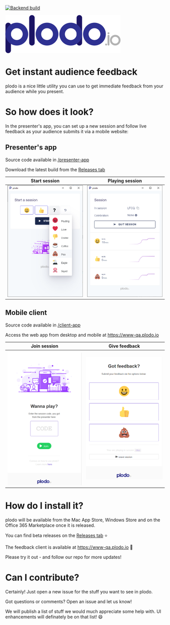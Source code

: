 [![Backend build](https://dev.azure.com/plodo/plodo.Backend/_apis/build/status/plodo.Backend-Build)](https://dev.azure.com/plodo/plodo.Backend/_build/latest?definitionId=2)

![plodo](/artwork/logo/1x/plodo-logo.png?token=AAYFUMFNWQZKIHIM2KGH7ZS5UMLU4)

# Get instant audience feedback

plodo is a nice little utility you can use to get immediate feedback from your audience while you present.

# So how does it look?
In the presenter's app, you can set up a new session and follow live feedback as your audience submits it via a mobile website:

## Presenter's app
Source code available in [/presenter-app](https://github.com/larsbaunwall/plodo/tree/master/presenter-app)

Download the latest build from the [Releases tab](https://github.com/larsbaunwall/plodo/releases)

Start session | Playing session
--- | --- |
<img src="/artwork/screenshots/start-session.png" /> | <img src="/artwork/screenshots/playing-session.png" />

## Mobile client
Source code available in [/client-app](https://github.com/larsbaunwall/plodo/tree/master/client-app)

Access the web app from desktop and mobile at https://www-qa.plodo.io

Join session | Give feedback
--- | --- |
<img src="/artwork/screenshots/mobile-join-session.png" /> | <img src="/artwork/screenshots/mobile-playing-session.png" />

# How do I install it?

plodo will be available from the Mac App Store, Windows Store and on the Office 365 Marketplace once it is released.

You can find beta releases on the [Releases tab](https://github.com/larsbaunwall/plodo/releases) :star:

The feedback client is available at https://www-qa.plodo.io :muscle:

Please try it out - and follow our repo for more updates!

# Can I contribute?

Certainly! Just open a new issue for the stuff you want to see in plodo.

Got questions or comments? Open an issue and let us know!

We will publish a list of stuff we would much appreciate some help with. UI enhancements will definately be on that list! :smile:
